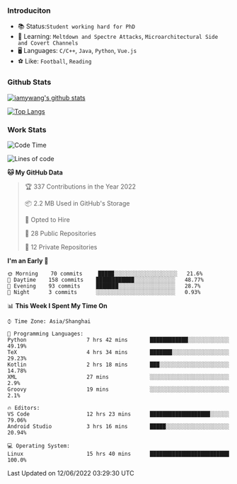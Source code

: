 ### Introduciton

- 📚 Status:`Student working hard for PhD`
- 🔎 Learning: `Meltdown and Spectre Attacks`, `Microarchitectural Side and Covert Channels`
- 🖥️ Languages: `C/C++`, `Java`, `Python`, `Vue.js`
- ⚽ Like: `Football`, `Reading`

### Github Stats

[![iamywang's github stats](https://github-readme-stats.vercel.app/api?username=iamywang&count_private=true&show_icons=true)]()

[![Top Langs](https://github-readme-stats.vercel.app/api/top-langs/?username=iamywang&layout=compact)]()

### Work Stats

<!--START_SECTION:waka-->
![Code Time](http://img.shields.io/badge/Code%20Time-391%20hrs%2018%20mins-blue)

![Lines of code](https://img.shields.io/badge/From%20Hello%20World%20I%27ve%20Written--40%20Thousand%20lines%20of%20code-blue)

**🐱 My GitHub Data** 

> 🏆 337 Contributions in the Year 2022
 > 
> 📦 2.2 MB Used in GitHub's Storage 
 > 
> 💼 Opted to Hire
 > 
> 📜 28 Public Repositories 
 > 
> 🔑 12 Private Repositories  
 > 
**I'm an Early 🐤** 

```text
🌞 Morning    70 commits     █████░░░░░░░░░░░░░░░░░░░░   21.6% 
🌆 Daytime    158 commits    ████████████░░░░░░░░░░░░░   48.77% 
🌃 Evening    93 commits     ███████░░░░░░░░░░░░░░░░░░   28.7% 
🌙 Night      3 commits      ░░░░░░░░░░░░░░░░░░░░░░░░░   0.93%

```


📊 **This Week I Spent My Time On** 

```text
⌚︎ Time Zone: Asia/Shanghai

💬 Programming Languages: 
Python                   7 hrs 42 mins       ████████████░░░░░░░░░░░░░   49.19% 
TeX                      4 hrs 34 mins       ███████░░░░░░░░░░░░░░░░░░   29.23% 
Kotlin                   2 hrs 18 mins       ███░░░░░░░░░░░░░░░░░░░░░░   14.78% 
XML                      27 mins             ░░░░░░░░░░░░░░░░░░░░░░░░░   2.9% 
Groovy                   19 mins             ░░░░░░░░░░░░░░░░░░░░░░░░░   2.1%

🔥 Editors: 
VS Code                  12 hrs 23 mins      ███████████████████░░░░░░   79.06% 
Android Studio           3 hrs 16 mins       █████░░░░░░░░░░░░░░░░░░░░   20.94%

💻 Operating System: 
Linux                    15 hrs 40 mins      █████████████████████████   100.0%

```


 Last Updated on 12/06/2022 03:29:30 UTC
<!--END_SECTION:waka-->
